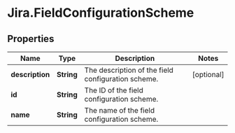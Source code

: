 # Jira.FieldConfigurationScheme

## Properties

Name | Type | Description | Notes
------------ | ------------- | ------------- | -------------
**description** | **String** | The description of the field configuration scheme. | [optional] 
**id** | **String** | The ID of the field configuration scheme. | 
**name** | **String** | The name of the field configuration scheme. | 


